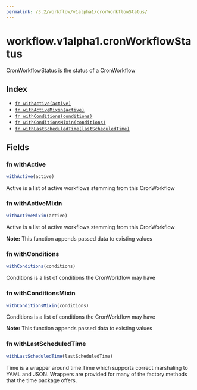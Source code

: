 ```yaml
---
permalink: /3.2/workflow/v1alpha1/cronWorkflowStatus/
---
```


# workflow.v1alpha1.cronWorkflowStatus

CronWorkflowStatus is the status of a CronWorkflow

## Index

* [`fn withActive(active)`](#fn-withactive)
* [`fn withActiveMixin(active)`](#fn-withactivemixin)
* [`fn withConditions(conditions)`](#fn-withconditions)
* [`fn withConditionsMixin(conditions)`](#fn-withconditionsmixin)
* [`fn withLastScheduledTime(lastScheduledTime)`](#fn-withlastscheduledtime)

## Fields

### fn withActive

```ts
withActive(active)
```

Active is a list of active workflows stemming from this CronWorkflow

### fn withActiveMixin

```ts
withActiveMixin(active)
```

Active is a list of active workflows stemming from this CronWorkflow

**Note:** This function appends passed data to existing values

### fn withConditions

```ts
withConditions(conditions)
```

Conditions is a list of conditions the CronWorkflow may have

### fn withConditionsMixin

```ts
withConditionsMixin(conditions)
```

Conditions is a list of conditions the CronWorkflow may have

**Note:** This function appends passed data to existing values

### fn withLastScheduledTime

```ts
withLastScheduledTime(lastScheduledTime)
```

Time is a wrapper around time.Time which supports correct marshaling to YAML and JSON.  Wrappers are provided for many of the factory methods that the time package offers.